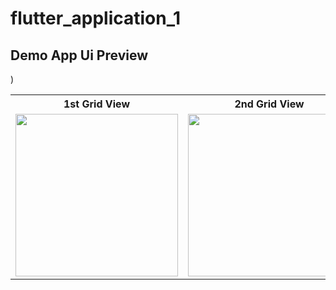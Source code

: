 # flutter_application_1

## Demo App Ui Preview


<table>
  
  
<tr>                    
<th> 1st Grid View</th>
<th> 2nd Grid View</th>  
</tr>  
  
  
  
<tr>



 <td>
  <img src="https://github.com/yasin9064/flutter_application_1/assets/108936278/32b4dda4-30d7-4bcb-a704-88c7d8895058" width="260"/>
 </td>
 
 <td>
  <img src="https://github.com/yasin9064/flutter_application_1/assets/108936278/d8a495bb-ab19-4751-9f23-e99545156a08" width="260"/>
 </td>
 
)






</tr>



</table>





<table>
